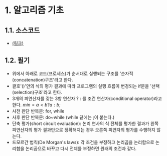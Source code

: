 # 1. 알고리즘 기초
## 1.1. 소스코드
- [(링크)](../../source/DSNA/Algorithm_Practice/mainBasics.c)
## 1.2. 필기
- 위에서 아래로 코드(프로세스)가 순서대로 실행되는 구조를 '순자적(concatenation)구조'라고 한다.
- 괄호'()'안의 식의 평가 결과에 따라 프로그램의 실행 흐름이 변경되는 if문을  '선택(selection)구조'라고 한다.
- 3개의 피연산자를 갖는 3항 연산자 ? : 를 조건 연산자(conditional operator)라고 한다. $min = a < b ? a : b;$
- 사전 판단 반복문: for, while
- 사후 판단 반복문: do~while (while 끝에는 ;이 붙는다.)
- 단축 평가(short circuit evaluation): 논리 연사의 식 전체를 평가한 결과가 왼쪽 피연산자의 평가 결과만으로 정확해지는 경우 오른쪽 피연자의 평가를 수행하지 않는다.
- 드모르간 법칙(De Morgan's laws): 각 조건을 부정하고 논리곱을 논리합으로 논리합을 논리곱으로 바꾸고 다시 전체를 부정하면 원래의 조건과 같다.